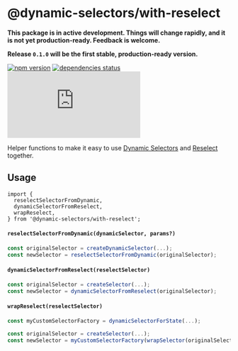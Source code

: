 # @dynamic-selectors/with-reselect

**This package is in active development. Things will change rapidly, and it is not yet production-ready. Feedback is welcome.**

**Release `0.1.0` will be the first stable, production-ready version.**

[![npm version](https://img.shields.io/npm/v/@dynamic-selectors/with-reselect.svg)](https://www.npmjs.com/package/@dynamic-selectors/with-reselect)
[![dependencies status](https://img.shields.io/david/spautz/dynamic-selectors.svg?path=packages/with-reselect)](https://david-dm.org/spautz/dynamic-selectors?path=packages/with-reselect)
[![gzip size](https://img.badgesize.io/https://unpkg.com/@dynamic-selectors/with-reselect@latest/dist/with-reselect.cjs.production.min.js?compression=gzip)](https://bundlephobia.com/result?p=@dynamic-selectors/with-reselect@latest)

Helper functions to make it easy to use [Dynamic Selectors](https://github.com/spautz/dynamic-selectors) and
[Reselect](https://github.com/reduxjs/reselect) together.

## Usage

```
import {
  reselectSelectorFromDynamic,
  dynamicSelectorFromReselect,
  wrapReselect,
} from '@dynamic-selectors/with-reselect';
```

#### `reselectSelectorFromDynamic(dynamicSelector, params?)`

```javascript
const originalSelector = createDynamicSelector(...);
const newSelector = reselectSelectorFromDynamic(originalSelector);
```

#### `dynamicSelectorFromReselect(reselectSelector)`

```javascript
const originalSelector = createSelector(...);
const newSelector = dynamicSelectorFromReselect(originalSelector);
```

#### `wrapReselect(reselectSelector)`

```javascript
const myCustomSelectorFactory = dynamicSelectorForState(...);

const originalSelector = createSelector(...);
const newSelector = myCustomSelectorFactory(wrapSelector(originalSelector));
```
